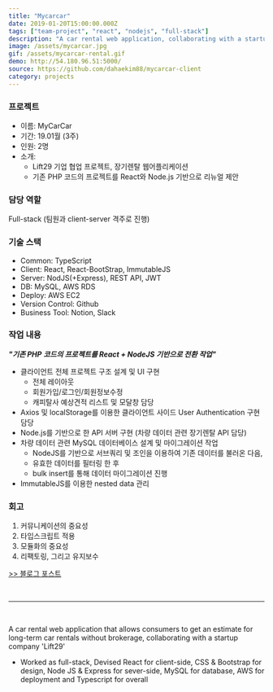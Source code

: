 ```yaml
---
title: "Mycarcar"
date: 2019-01-20T15:00:00.000Z
tags: ["team-project", "react", "nodejs", "full-stack"]
description: "A car rental web application, collaborating with a startup company 'Lift29'"
image: /assets/mycarcar.jpg
gif: /assets/mycarcar-rental.gif
demo: http://54.180.96.51:5000/
source: https://github.com/dahaekim88/mycarcar-client
category: projects
---
```


### 프로젝트

- 이름: MyCarCar
- 기간: 19.01월 (3주)
- 인원: 2명
- 소개:
  - Lift29 기업 협업 프로젝트, 장기렌탈 웹어플리케이션
  - 기존 PHP 코드의 프로젝트를 React와 Node.js 기반으로 리뉴얼 제안

### 담당 역할

Full-stack (팀원과 client-server 격주로 진행)

### 기술 스택

- Common: TypeScript
- Client: React, React-BootStrap, ImmutableJS
- Server: NodJS(+Express), REST API, JWT
- DB: MySQL, AWS RDS
- Deploy: AWS EC2
- Version Control: Github
- Business Tool: Notion, Slack

### 작업 내용

**_"기존 PHP 코드의 프로젝트를 React + NodeJS 기반으로 전환 작업"_**

- 클라이언트 전체 프로젝트 구조 설계 및 UI 구현
  - 전체 레이아웃
  - 회원가입/로그인/회원정보수정
  - 캐피탈사 예상견적 리스트 및 모달창 담당
- Axios 및 localStorage를 이용한 클라이언트 사이드 User Authentication 구현 담당
- Node.js를 기반으로 한 API 서버 구현 (차량 데이터 관련 장기렌탈 API 담당)
- 차량 데이터 관련 MySQL 데이터베이스 설계 및 마이그레이션 작업
  - NodeJS를 기반으로 서브쿼리 및 조인을 이용하여 기존 데이터를 불러온 다음,
  - 유효한 데이터를 필터링 한 후
  - bulk insert를 통해 데이터 마이그레이션 진행
- ImmutableJS를 이용한 nested data 관리

### 회고

1. 커뮤니케이션의 중요성
2. 타입스크립트 적용
3. 모듈화의 중요성
4. 리팩토링, 그리고 유지보수

[>> 블로그 포스트](https://www.dahae.kim/blog/second-project-retrospectives/)

<br />

---

<br />

A car rental web application that allows consumers to get an estimate for long-term car rentals without brokerage, collaborating with a startup company 'Lift29'

- Worked as full-stack, Devised React for client-side, CSS & Bootstrap for design, Node JS & Express for sever-side, MySQL for database, AWS for deployment and Typescript for overall
